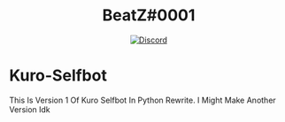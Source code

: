 <div align="center">
  <h1>BeatZ#0001</h1>
  <a href="https://discord.gg/ChTnCCb">
    <img src="https://discord.com/assets/192cb9459cbc0f9e73e2591b700f1857.svg" alt="Discord" />
  </a>
</div>


# Kuro-Selfbot
This Is Version 1 Of Kuro Selfbot In Python Rewrite.
I Might Make Another Version Idk
